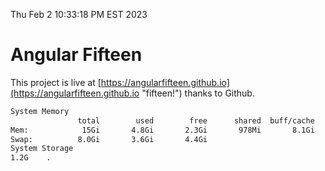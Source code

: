 Thu Feb  2 10:33:18 PM EST 2023

# Angular Fifteen


This project is live at [https://angularfifteen.github.io](https://angularfifteen.github.io "fifteen!") thanks to Github.

```bash
System Memory
               total        used        free      shared  buff/cache   available
Mem:            15Gi       4.8Gi       2.3Gi       978Mi       8.1Gi       9.2Gi
Swap:          8.0Gi       3.6Gi       4.4Gi
System Storage
1.2G	.
